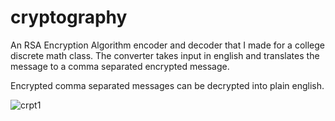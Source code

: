 # cryptography

An RSA Encryption Algorithm encoder and decoder that I made for a college discrete math class. The converter takes input in english and translates the message to a comma separated encrypted message. 

Encrypted comma separated messages can be decrypted into plain english. 


![crpt1](https://user-images.githubusercontent.com/110789514/209883785-9e201c66-6f7e-4b62-9aea-0f9dc104dbec.png)

